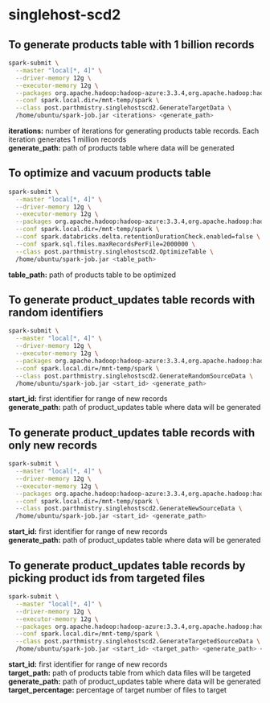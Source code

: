 # singlehost-scd2

## To generate products table with 1 billion records
```bash
spark-submit \
  --master "local[*, 4]" \
  --driver-memory 12g \
  --executor-memory 12g \
  --packages org.apache.hadoop:hadoop-azure:3.3.4,org.apache.hadoop:hadoop-aws:3.3.4,io.delta:delta-core_2.12:2.2.0 \
  --conf spark.local.dir=/mnt-temp/spark \
  --class post.parthmistry.singlehostscd2.GenerateTargetData \
  /home/ubuntu/spark-job.jar <iterations> <generate_path>
```
**iterations:** number of iterations for generating products table records. Each iteration generates 1 million records  
**generate_path:** path of products table where data will be generated


## To optimize and vacuum products table
```bash
spark-submit \
  --master "local[*, 4]" \
  --driver-memory 12g \
  --executor-memory 12g \
  --packages org.apache.hadoop:hadoop-azure:3.3.4,org.apache.hadoop:hadoop-aws:3.3.4,io.delta:delta-core_2.12:2.2.0 \
  --conf spark.local.dir=/mnt-temp/spark \
  --conf spark.databricks.delta.retentionDurationCheck.enabled=false \
  --conf spark.sql.files.maxRecordsPerFile=2000000 \
  --class post.parthmistry.singlehostscd2.OptimizeTable \
  /home/ubuntu/spark-job.jar <table_path>
```
**table_path:** path of products table to be optimized


## To generate product_updates table records with random identifiers
```bash
spark-submit \
  --master "local[*, 4]" \
  --driver-memory 12g \
  --executor-memory 12g \
  --packages org.apache.hadoop:hadoop-azure:3.3.4,org.apache.hadoop:hadoop-aws:3.3.4,io.delta:delta-core_2.12:2.2.0 \
  --conf spark.local.dir=/mnt-temp/spark \
  --class post.parthmistry.singlehostscd2.GenerateRandomSourceData \
  /home/ubuntu/spark-job.jar <start_id> <generate_path>
```
**start_id:** first identifier for range of new records  
**generate_path:** path of product_updates table where data will be generated


## To generate product_updates table records with only new records
```bash
spark-submit \
  --master "local[*, 4]" \
  --driver-memory 12g \
  --executor-memory 12g \
  --packages org.apache.hadoop:hadoop-azure:3.3.4,org.apache.hadoop:hadoop-aws:3.3.4,io.delta:delta-core_2.12:2.2.0 \
  --conf spark.local.dir=/mnt-temp/spark \
  --class post.parthmistry.singlehostscd2.GenerateNewSourceData \
  /home/ubuntu/spark-job.jar <start_id> <generate_path>
```
**start_id:** first identifier for range of new records  
**generate_path:** path of product_updates table where data will be generated


## To generate product_updates table records by picking product ids from targeted files
```bash
spark-submit \
  --master "local[*, 4]" \
  --driver-memory 12g \
  --executor-memory 12g \
  --packages org.apache.hadoop:hadoop-azure:3.3.4,org.apache.hadoop:hadoop-aws:3.3.4,io.delta:delta-core_2.12:2.2.0 \
  --conf spark.local.dir=/mnt-temp/spark \
  --class post.parthmistry.singlehostscd2.GenerateTargetedSourceData \
  /home/ubuntu/spark-job.jar <start_id> <target_path> <generate_path> <target_percentage>
```
**start_id:** first identifier for range of new records  
**target_path:** path of products table from which data files will be targeted  
**generate_path:** path of product_updates table where data will be generated  
**target_percentage:** percentage of target number of files to target

